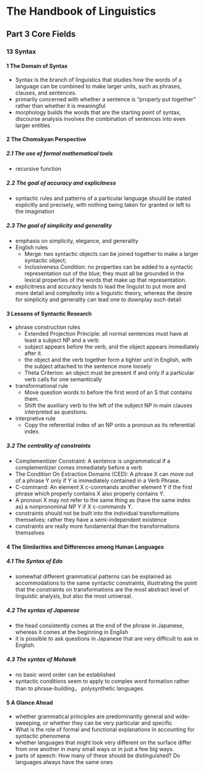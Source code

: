 # The Handbook of Linguistics
## Part 3 Core Fields
### 13 Syntax
#### 1 The Domain of Syntax 
+ Syntax is the branch of linguistics that studies how the words of a language can be combined to make larger units, such as phrases, clauses, and sentences. 
+ primarily concerned with whether a sentence is “properly put together” rather than whether it is meaningful
+ morphology builds the words that are the starting point of syntax, discourse analysis involves the combination of sentences into even larger entities
#### 2 The Chomskyan Perspective 
##### 2.1  The use of formal mathematical tools
+ recursive function
##### 2.2 The goal of accuracy and explicitness
+ syntactic rules and patterns of a particular language should be stated explicitly and precisely, with nothing being taken for granted or left to the imagination
##### 2.3 The goal of simplicity and generality 
+ emphasis on simplicity, elegance, and generality
+ English rules
  + Merge: two syntactic objects can be joined together to make a larger syntactic object; 
  + Inclusiveness Condition: no properties can be added to a syntactic representation out of the blue; they must all be grounded in the lexical properties of the words that make up that representation. 
+ explicitness and accuracy tends to lead the linguist to put more and more detail and complexity into a linguistic theory, whereas the desire for simplicity and generality can lead one to downplay such detail
#### 3 Lessons of Syntactic Research
+ phrase construction rules
  + Extended Projection Principle: all normal sentences must have at least a subject NP and a verb
  + subject appears before the verb, and the object appears immediately after it.   
  + the object and the verb together form a tighter unit in English, with the subject attached to the sentence more loosely
  + Theta Criterion: an object must be present if and only if a particular verb calls for one semantically 
+ transformational rule
  + Move question words to before the first word of an S that contains them. 
  + Shift the auxiliary verb to the left of the subject NP in main clauses interpreted as questions. 
+ interpretive rule
  + Copy the referential index of an NP onto a pronoun as its referential index. 
##### 3.2 The centrality of constraints 
+ Complementizer Constraint: A sentence is ungrammatical if a complementizer comes immediately before a verb 
+ The Condition On Extraction Domains (CED): A phrase X can move out of a phrase Y only if Y is immediately contained in a Verb Phrase. 
+ C-command: An element X c-commands another element Y if the first phrase which properly contains X also properly contains Y. 
+ A pronoun X may not refer to the same thing as (have the same index as) a nonpronominal NP Y if X c-commands Y. 
+ constraints should not be built into the individual transformations themselves; rather they have a semi-independent existence
+ constraints are really more fundamental than the transformations themselves
#### 4 The Similarities and Differences among Human Languages
##### 4.1 The Syntax of Edo
+ somewhat different grammatical patterns can be explained as accommodations to the same syntactic constraints, illustrating the point that the constraints on transformations are the most abstract level of linguistic analysis, but also the most universal. 
##### 4.2 The syntax of Japanese
+ the head consistently comes at the end of the phrase in Japanese, whereas it comes at the beginning in English
+ it is possible to ask questions in Japanese that are very difficult to ask in English. 
##### 4.3 The syntax of Mohawk
+  no basic word order can be established
+  syntactic conditions seem to apply to complex word formation rather than to phrase-building， polysynthetic languages.
#### 5 A Glance Ahead
+ whether grammatical principles are predominantly general and wide-sweeping, or whether they can be very particular and specific
+ What is the role of formal and functional explanations in accounting for syntactic phenomena
+ whether languages that might look very different on the surface differ from one another in many small ways or in just a few big ways.
+ parts of speech: How many of these should be distinguished? Do languages always have the same ones